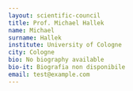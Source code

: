 ```yaml
---
layout: scientific-council
title: Prof. Michael Hallek
name: Michael
surname: Hallek
institute: University of Cologne
city: Cologne
bio: No biography available
bio-it: Biografia non disponibile
email: test@example.com
---
```


